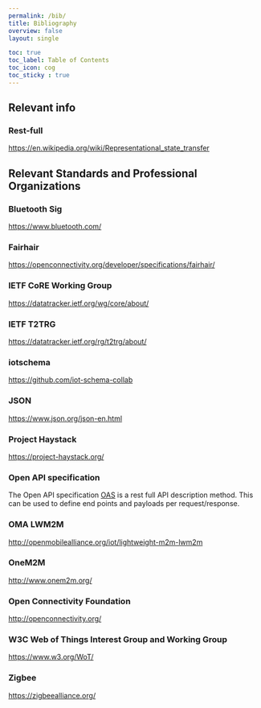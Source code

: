 ```yaml
---
permalink: /bib/
title: Bibliography
overview: false
layout: single

toc: true
toc_label: Table of Contents
toc_icon: cog
toc_sticky : true
---
```


## Relevant info

### Rest-full

https://en.wikipedia.org/wiki/Representational_state_transfer

## Relevant Standards and Professional Organizations

### Bluetooth Sig

https://www.bluetooth.com/

### Fairhair

https://openconnectivity.org/developer/specifications/fairhair/

### IETF CoRE Working Group

https://datatracker.ietf.org/wg/core/about/

### IETF T2TRG

https://datatracker.ietf.org/rg/t2trg/about/

### iotschema

https://github.com/iot-schema-collab

### JSON

https://www.json.org/json-en.html

### Project Haystack

https://project-haystack.org/

### Open API specification

The Open API specification [OAS][] is a rest full API description method.
This can be used to define end points and payloads per request/response.

### OMA LWM2M

http://openmobilealliance.org/iot/lightweight-m2m-lwm2m

### OneM2M

http://www.onem2m.org/

### Open Connectivity Foundation

http://openconnectivity.org/

### W3C Web of Things Interest Group and Working Group

https://www.w3.org/WoT/

### Zigbee

https://zigbeealliance.org/

<!--  LocalWords:  affordances namespace schemas SDF SDOs ZigBee SDO
 -->
<!--  LocalWords:  OpenAPI LwM OCF github namespaces WoT TDs LD
 -->

[OAS]: https://github.com/OAI/OpenAPI-Specification/blob/master/versions/2.0.md
[WISHI]: https://github.com/t2trg/wishi
